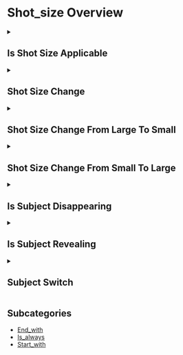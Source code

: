 # Shot_size Overview

<details>
<summary><h2>Is Shot Size Applicable</h2></summary>


<h3>🔵 Label Name:</h3>
<code>is_shot_size_applicable</code>


<h3>📖 Definition:</h3>
Can the shot size be meaningfully determined?

<details>
<summary><h4> Question (Definition)</h4></summary>

</details>

<details>
<summary><h4> Alternative Question</h4></summary>

- Can the shot size be meaningfully categorized?

- Is it possible to determine the shot size?

- Is the shot size clear enough to classify?

- Is it feasible to determine the shot size?

- Can we meaningfully analyze the shot size?

</details>

<details>
<summary><h4> Prompt (Definition)</h4></summary>

- A video where the shot size can be meaningfully determined.

</details>

<details>
<summary><h4> Alternative Prompt</h4></summary>

- The shot size can be meaningfully categorized.

- It is possible to determine the shot size.

- The shot size is clear enough to classify.

- It is feasible to determine the shot size.

- We can meaningfully analyze the shot size.

</details>

<h4>🟢 Positive:</h4>
<code>self.cam_setup.is_shot_size_applicable is True</code>

<h4>🔴 Negative:</h4>
<code>self.cam_setup.is_shot_size_applicable is False</code>

</details>

<details>
<summary><h2>Shot Size Change</h2></summary>


<h3>🔵 Label Name:</h3>
<code>shot_size_change</code>


<h3>📖 Definition:</h3>
Does the shot size change noticeably throughout the video?

<details>
<summary><h4> Question (Definition)</h4></summary>

</details>

<details>
<summary><h4> Alternative Question</h4></summary>

- Does the shot size vary throughout the video?

- Are there changes in shot size during the video?

- Does the video feature shifts in shot size?

- Is the shot size inconsistent across the video?

- Does the shot size change dynamically throughout the video?

</details>

<details>
<summary><h4> Prompt (Definition)</h4></summary>

- The shot size changes noticeably throughout the video.

</details>

<details>
<summary><h4> Alternative Prompt</h4></summary>

- The shot size varies throughout the video.

- There are changes in shot size throughout the video.

- The video features shifts in shot size.

- The shot size is not consistent across the video.

- Throughout the video, the shot size changes dynamically.

</details>

<h4>🟢 Positive:</h4>
<code>self.cam_setup.shot_size_change is True</code>

<h4>🔴 Negative:</h4>
<code>self.cam_setup.shot_size_change is False</code>

</details>

<details>
<summary><h2>Shot Size Change From Large To Small</h2></summary>


<h3>🔵 Label Name:</h3>
<code>shot_size_change_from_large_to_small</code>


<h3>📖 Definition:</h3>
Does the shot size change from a wider to a tighter framing?

<details>
<summary><h4> Question (Definition)</h4></summary>

</details>

<details>
<summary><h4> Alternative Question</h4></summary>

- Does the camera move from a wide to a tighter shot?

- Does the framing become more constrained over time?

- Is there a progression from wide to tight framing?

- Does the shot narrow its field of view?

- Does the shot size transition from large to small?

- Does the shot size decrease over time?

- Is there a change in shot size from a wide view to a close-up?

- Does the framing shift from a larger to a smaller shot size?

- Does the video tighten from a wide shot to a closer composition?

</details>

<details>
<summary><h4> Prompt (Definition)</h4></summary>

- The shot size transitions from a wider to a tighter framing.

</details>

<details>
<summary><h4> Alternative Prompt</h4></summary>

- A video moving from wide to tight framing.

- A shot transitioning to a more focused view.

- A video showing a narrowing perspective.

- A shot with decreasing frame width.

- A video with a contracting frame size.

- The shot size decreases over time.

- The shot size changes from a wide view to a close-up.

- The framing shifts from a larger to a smaller shot size.

- The video tightens from a wide shot to a closer composition.

- The shot gradually or abruptly moves from a broader to a narrower perspective.

</details>

<h4>🟢 Positive:</h4>
<code>self.cam_setup.shot_size_change_from_large_to_small is True</code>

<h4>🔴 Negative:</h4>
<code>self.cam_setup.shot_size_change_from_large_to_small is False</code>

</details>

<details>
<summary><h2>Shot Size Change From Small To Large</h2></summary>


<h3>🔵 Label Name:</h3>
<code>shot_size_change_from_small_to_large</code>


<h3>📖 Definition:</h3>
Does the shot size change from a tighter to a wider framing?

<details>
<summary><h4> Question (Definition)</h4></summary>

</details>

<details>
<summary><h4> Alternative Question</h4></summary>

- Does the camera move from a tight to a wider shot?

- Does the framing become more expansive over time?

- Is there a progression from tight to wide framing?

- Does the shot expand its field of view?

- Does the shot size transition from small to large?

- Does the shot size increase over time?

- Is there a change in shot size from close-up to a wider view?

- Does the framing shift from a smaller to a larger shot size?

- Does the video expand from a tight shot to a wider composition?

</details>

<details>
<summary><h4> Prompt (Definition)</h4></summary>

- The shot size transitions from a tighter to a wider framing.

</details>

<details>
<summary><h4> Alternative Prompt</h4></summary>

- A video moving from tight to wide framing.

- A shot transitioning to broader view.

- A video showing expanding perspective.

- A shot with increasing frame width.

- A video with expanding frame size.

- The shot size increases over time.

- The shot size changes from a close-up to a wider view.

- The framing shifts from a smaller to a larger shot size.

- The video expands from a tight shot to a wider composition.

- The shot gradually or abruptly moves from a narrow to a broader perspective.

</details>

<h4>🟢 Positive:</h4>
<code>self.cam_setup.shot_size_change_from_small_to_large is True</code>

<h4>🔴 Negative:</h4>
<code>self.cam_setup.shot_size_change_from_small_to_large is False</code>

</details>

<details>
<summary><h2>Is Subject Disappearing</h2></summary>


<h3>🔵 Label Name:</h3>
<code>subject_disappearing</code>


<h3>📖 Definition:</h3>
Does the video show the main subject disappearing or leaving the frame?

<details>
<summary><h4> Question (Definition)</h4></summary>

</details>

<details>
<summary><h4> Alternative Question</h4></summary>

- Does the primary subject leave the frame?

- Is there a moment where the main subject vanishes?

- Does the subject exit from view?

- Is there a planned disappearance of the subject?

- Does the main subject fade from view?

- Is there a point where the subject leaves the shot?

</details>

<details>
<summary><h4> Prompt (Definition)</h4></summary>

- The video shows the main subject disappearing or leaving the frame.

</details>

<details>
<summary><h4> Alternative Prompt</h4></summary>

- The primary subject leaves the frame.

- There is a moment where the main subject vanishes.

- The subject exits from view.

- The subject disappears from the frame as planned.

- The main subject fades from view.

- There is a point where the subject leaves the shot.

</details>

<h4>🟢 Positive:</h4>
<code>self.cam_setup.subject_disappearing is True</code>

<h4>🔴 Negative:</h4>
<code>self.cam_setup.subject_disappearing is False</code>

</details>

<details>
<summary><h2>Is Subject Revealing</h2></summary>


<h3>🔵 Label Name:</h3>
<code>subject_revealing</code>


<h3>📖 Definition:</h3>
Does the video include a revealing shot where a subject appears?

<details>
<summary><h4> Question (Definition)</h4></summary>

</details>

<details>
<summary><h4> Alternative Question</h4></summary>

- Is there a moment where a new subject is revealed?

- Does the video introduce a subject through a revealing shot?

- Does a subject emerge or appear in the shot?

- Does the video show a subject coming into view?

- Does the shot gradually reveal a subject?

</details>

<details>
<summary><h4> Prompt (Definition)</h4></summary>

- A revealing shot where a subject appears.

</details>

<details>
<summary><h4> Alternative Prompt</h4></summary>

- There is a moment where a new subject is revealed.

- The video introduces a subject through a revealing shot.

- A subject emerges or appears in the shot.

- The video shows a subject coming into view.

- The shot gradually reveals a subject.

</details>

<h4>🟢 Positive:</h4>
<code>self.cam_setup.subject_revealing is True</code>

<h4>🔴 Negative:</h4>
<code>self.cam_setup.subject_revealing is False</code>

</details>

<details>
<summary><h2>Subject Switch</h2></summary>


<h3>🔵 Label Name:</h3>
<code>subject_switching</code>


<h3>📖 Definition:</h3>
Does the main subject change to a different subject?

<details>
<summary><h4> Question (Definition)</h4></summary>

</details>

<details>
<summary><h4> Alternative Question</h4></summary>

- Is there a transition between main subjects?

- Does the focus shift from one subject to another?

- Does the shot switch between different subjects?

- Does the primary focus change to a new subject?

- Does the shot change its principal subject to another?

</details>

<details>
<summary><h4> Prompt (Definition)</h4></summary>

- The main subject changes to a different subject.

</details>

<details>
<summary><h4> Alternative Prompt</h4></summary>

- There is a transition between main subjects.

- The focus shifts from one subject to another.

- The shot switches between different subjects.

- The primary focus changes to a new subject.

- The shot changes its principal subject to another.

</details>

<h4>🟢 Positive:</h4>
<code>self.cam_setup.subject_switching is True</code>

<h4>🔴 Negative:</h4>
<code>self.cam_setup.subject_switching is False</code>

</details>


## Subcategories

- [End_with](./end_with/index.md)
- [Is_always](./is_always/index.md)
- [Start_with](./start_with/index.md)